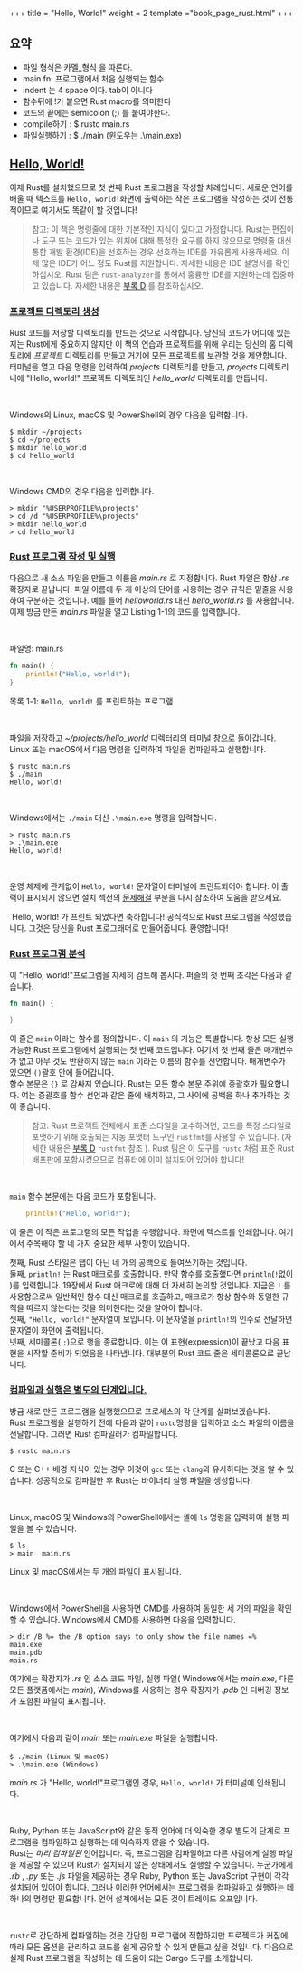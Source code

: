 +++
title = "Hello, World!"
weight = 2
template ="book_page_rust.html"
+++

## 요약

- 파일 형식은 카멜_형식 을 따른다.  
- main fn: 프로그램에서 처음 실행되는 함수  
- indent 는 4 space 이다. tab이 아니다  
- 함수뒤에 !가 붙으면 Rust macro를 의미한다  
- 코드의 끝에는 semicolon (;) 를 붙여야한다.  
- compile하기 :  $ rustc main.rs  
- 파일실행하기 : $ ./main  (윈도우는  .\main.exe)  



## [Hello, World!](https://doc.rust-lang.org/book/ch01-02-hello-world.html#hello-world)

이제 Rust를 설치했으므로 첫 번째 Rust 프로그램을 작성할 차례입니다. 새로운 언어를 배울 때 텍스트를 `Hello, world!`화면에 출력하는 작은 프로그램을 작성하는 것이 전통적이므로 여기서도 똑같이 할 것입니다!

> 참고: 이 책은 명령줄에 대한 기본적인 지식이 있다고 가정합니다. Rust는 편집이나 도구 또는 코드가 있는 위치에 대해 특정한 요구를 하지 않으므로 명령줄 대신 통합 개발 환경(IDE)을 선호하는 경우 선호하는 IDE를 자유롭게 사용하세요. 이제 많은 IDE가 어느 정도 Rust를 지원합니다. 자세한 내용은 IDE 설명서를 확인하십시오. Rust 팀은 `rust-analyzer`를 통해서 훙륭한 IDE를 지원하는데 집중하고 있습니다. 자세한 내용은 [부록 D](https://doc.rust-lang.org/book/appendix-04-useful-development-tools.html) 를 참조하십시오.



### [프로젝트 디렉토리 생성](https://doc.rust-lang.org/book/ch01-02-hello-world.html#creating-a-project-directory)

Rust 코드를 저장할 디렉토리를 만드는 것으로 시작합니다. 당신의 코드가 어디에 있는지는 Rust에게 중요하지 않지만 이 책의 연습과 프로젝트를 위해 우리는 당신의 홈 디렉토리에 *프로젝트* 디렉토리를 만들고 거기에 모든 프로젝트를 보관할 것을 제안합니다.  
터미널을 열고 다음 명령을 입력하여 *projects* 디렉토리를 만들고, *projects* 디렉토리 내에 "Hello, world!" 프로젝트 디렉토리인 *hello_world* 디렉토리를 만듭니다.  

<br>

Windows의 Linux, macOS 및 PowerShell의 경우 다음을 입력합니다.  

```
$ mkdir ~/projects
$ cd ~/projects
$ mkdir hello_world
$ cd hello_world
```
<br>

Windows CMD의 경우 다음을 입력합니다.

```
> mkdir "%USERPROFILE%\projects"
> cd /d "%USERPROFILE%\projects"
> mkdir hello_world
> cd hello_world
```



### [Rust 프로그램 작성 및 실행](https://doc.rust-lang.org/book/ch01-02-hello-world.html#writing-and-running-a-rust-program)

다음으로 새 소스 파일을 만들고 이름을 *main.rs* 로 지정합니다. Rust 파일은 항상 *.rs* 확장자로 끝납니다. 파일 이름에 두 개 이상의 단어를 사용하는 경우 규칙은 밑줄을 사용하여 구분하는 것입니다. 예를 들어 *helloworld.rs* 대신 *hello_world.rs* 를 사용합니다.  
이제 방금 만든 *main.rs* 파일을 열고 Listing 1-1의 코드를 입력합니다.

<br>

파일명: main.rs

```rust
fn main() {
    println!("Hello, world!");
}
```

목록 1-1: `Hello, world!` 를 프린트하는 프로그램

<br>

파일을 저장하고 *~/projects/hello_world* 디렉터리의 터미널 창으로 돌아갑니다. Linux 또는 macOS에서 다음 명령을 입력하여 파일을 컴파일하고 실행합니다.

```
$ rustc main.rs
$ ./main
Hello, world!
```
<br>
  
Windows에서는 `./main` 대신 `.\main.exe` 명령을 입력합니다.

```
> rustc main.rs
> .\main.exe
Hello, world!
```

<br>

운영 체제에 관계없이 `Hello, world!` 문자열이 터미널에 프린트되어야 합니다. 이 출력이 표시되지 않으면 설치 섹션의 [문제해결](https://doc.rust-lang.org/book/ch01-01-installation.html#troubleshooting) 부분을 다시 참조하여 도움을 받으세요.

`Hello, world! 가 프린트 되었다면 축하합니다! 공식적으로 Rust 프로그램을 작성했습니다. 그것은 당신을 Rust 프로그래머로 만들어줍니다. 환영합니다!



### [Rust 프로그램 분석](https://doc.rust-lang.org/book/ch01-02-hello-world.html#anatomy-of-a-rust-program)

이 "Hello, world!"프로그램을 자세히 검토해 봅시다.  퍼즐의 첫 번째 조각은 다음과 같습니다.

```rust
fn main() {

}
```

이 줄은 `main` 이라는 함수를 정의합니다. 이 `main` 의 기능은 특별합니다. 항상 모든 실행 가능한 Rust 프로그램에서 실행되는 첫 번째 코드입니다. 여기서 첫 번째 줄은 매개변수가 없고 아무 것도 반환하지 않는 `main` 이라는 이름의 함수를 선언합니다. 매개변수가 있으면  `()`괄호 안에 들어갑니다.  
함수 본문은 `{}` 로 감싸져 있습니다. Rust는 모든 함수 본문 주위에 중괄호가 필요합니다. 여는 중괄호를 함수 선언과 같은 줄에 배치하고, 그 사이에 공백을 하나 추가하는 것이 좋습니다.

> 참고: Rust 프로젝트 전체에서 표준 스타일을 고수하려면, 코드를 특정 스타일로 포맷하기 위해 호출되는 자동 포맷터 도구인 `rustfmt`를 사용할 수 있습니다. (자세한 내용은 [부록 D](https://doc.rust-lang.org/book/appendix-04-useful-development-tools.html) `rustfmt` 참조 ). Rust 팀은 이 도구를 `rustc` 처럼 표준 Rust 배포판에 포함시켰으므로 컴퓨터에 이미 설치되어 있어야 합니다!

<br>

`main` 함수 본문에는 다음 코드가 포함됩니다.

```rust
    println!("Hello, world!");
```

이 줄은 이 작은 프로그램의 모든 작업을 수행합니다. 화면에 텍스트를 인쇄합니다. 여기에서 주목해야 할 네 가지 중요한 세부 사항이 있습니다.

첫째, Rust 스타일은 탭이 아닌 네 개의 공백으로 들여쓰기하는 것입니다.  
둘째, `println!` 는 Rust 매크로를 호출합니다. 만약 함수를 호출했다면 `println`(`!`없이 )를 입력합니다. 19장에서 Rust 매크로에 대해 더 자세히 논의할 것입니다. 지금은 `!`  를 사용함으로써 일반적인 함수 대신 매크로를 호출하고, 매크로가 항상 함수와 동일한 규칙을 따르지 않는다는 것을 의미한다는 것을 알아야 합니다.  
셋째, `"Hello, world!"` 문자열이 보입니다. 이 문자열을 `println!`의 인수로 전달하면 문자열이 화면에 출력됩니다.  
넷째, 세미콜론( `;`)으로 행을 종료합니다. 이는 이 표현(expression)이 끝났고 다음 표현을 시작할 준비가 되었음을 나타냅니다. 대부분의 Rust 코드 줄은 세미콜론으로 끝납니다.  



### [컴파일과 실행은 별도의 단계입니다.](https://doc.rust-lang.org/book/ch01-02-hello-world.html#compiling-and-running-are-separate-steps)

방금 새로 만든 프로그램을 실행했으므로 프로세스의 각 단계를 살펴보겠습니다.  
Rust 프로그램을 실행하기 전에 다음과 같이 `rustc`명령을 입력하고 소스 파일의 이름을 전달합니다. 그러면 Rust 컴파일러가 컴파일합니다. 

```
$ rustc main.rs
```

C 또는 C++ 배경 지식이 있는 경우 이것이 `gcc` 또는 `clang`와 유사하다는 것을 알 수 있습니다. 성공적으로 컴파일한 후 Rust는 바이너리 실행 파일을 생성합니다.  
  
<br>

Linux, macOS 및 Windows의 PowerShell에서는 셸에 `ls` 명령을 입력하여 실행 파일을 볼 수 있습니다.

```
$ ls
> main  main.rs
```

Linux 및 macOS에서는 두 개의 파일이 표시됩니다. 

<br>

Windows에서 PowerShell을 사용하면 CMD를 사용하여 동일한 세 개의 파일을 확인할 수 있습니다. Windows에서 CMD를 사용하면 다음을 입력합니다.

```
> dir /B %= the /B option says to only show the file names =%
main.exe
main.pdb
main.rs
```

여기에는 확장자가 *.rs* 인 소스 코드 파일, 실행 파일( Windows에서는 *main.exe*, 다른 모든 플랫폼에서는 *main*), Windows를 사용하는 경우 확장자가 *.pdb* 인 디버깅 정보가 포함된 파일이 표시됩니다. 

<br>

여기에서 다음과 같이 *main* 또는 *main.exe* 파일을 실행합니다.

```
$ ./main (Linux 및 macOS)
> .\main.exe (Windows)
```

*main.rs* 가 "Hello, world!"프로그램인 경우,  `Hello, world!` 가 터미널에 인쇄됩니다.  

<br>

Ruby, Python 또는 JavaScript와 같은 동적 언어에 더 익숙한 경우 별도의 단계로 프로그램을 컴파일하고 실행하는 데 익숙하지 않을 수 있습니다.  
Rust는 *미리 컴파일된* 언어입니다. 즉, 프로그램을 컴파일하고 다른 사람에게 실행 파일을 제공할 수 있으며 Rust가 설치되지 않은 상태에서도 실행할 수 있습니다. 누군가에게 *.rb* , *.py* 또는 *.js* 파일을 제공하는 경우 Ruby, Python 또는 JavaScript 구현이 각각 설치되어 있어야 합니다. 그러나 이러한 언어에서는 프로그램을 컴파일하고 실행하는 데 하나의 명령만 필요합니다. 언어 설계에서는 모든 것이 트레이드 오프입니다.

<br>

 `rustc`로 간단하게 컴파일하는 것은 간단한 프로그램에 적합하지만 프로젝트가 커짐에 따라 모든 옵션을 관리하고 코드를 쉽게 공유할 수 있게 만들고 싶을 것입니다. 다음으로 실제 Rust 프로그램을 작성하는 데 도움이 되는 Cargo 도구를 소개합니다.
